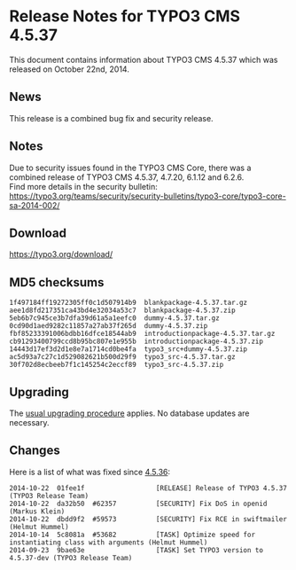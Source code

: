 Release Notes for TYPO3 CMS 4.5.37
==================================

This document contains information about TYPO3 CMS 4.5.37 which was
released on October 22nd, 2014.

News
----

This release is a combined bug fix and security release.

Notes
-----

Due to security issues found in the TYPO3 CMS Core, there was a combined
release of TYPO3 CMS 4.5.37, 4.7.20, 6.1.12 and 6.2.6.\
Find more details in the security bulletin:
<https://typo3.org/teams/security/security-bulletins/typo3-core/typo3-core-sa-2014-002/>

Download
--------

<https://typo3.org/download/>

MD5 checksums
-------------

    1f497184ff19272305ff0c1d507914b9  blankpackage-4.5.37.tar.gz
    aee1d8fd217351ca43bd4e32034a53c7  blankpackage-4.5.37.zip
    5eb6b7c945ce3b7dfa39d61a5a1eefc0  dummy-4.5.37.tar.gz
    0cd90d1aed9282c11857a27ab37f265d  dummy-4.5.37.zip
    fbf85233391006bdbb16dfce18544ab9  introductionpackage-4.5.37.tar.gz
    cb91293400799ccd8b95bc807e1e955b  introductionpackage-4.5.37.zip
    14443d17ef3d2d1e8e7a1714cd0be4fa  typo3_src+dummy-4.5.37.zip
    ac5d93a7c27c1d529082621b500d29f9  typo3_src-4.5.37.tar.gz
    30f702d8ecbeeb7f1c145254c2eccf89  typo3_src-4.5.37.zip

Upgrading
---------

The [usual upgrading
procedure](https://docs.typo3.org/typo3cms/InstallationGuide/) applies.
No database updates are necessary.

Changes
-------

Here is a list of what was fixed since
[4.5.36](TYPO3_CMS_4.5.36 "wikilink"):

    2014-10-22  01fee1f                  [RELEASE] Release of TYPO3 4.5.37 (TYPO3 Release Team)
    2014-10-22  da32b50  #62357          [SECURITY] Fix DoS in openid (Markus Klein)
    2014-10-22  dbdd9f2  #59573          [SECURITY] Fix RCE in swiftmailer (Helmut Hummel)
    2014-10-14  5c8081a  #53682          [TASK] Optimize speed for instantiating class with arguments (Helmut Hummel)
    2014-09-23  9bae63e                  [TASK] Set TYPO3 version to 4.5.37-dev (TYPO3 Release Team)



